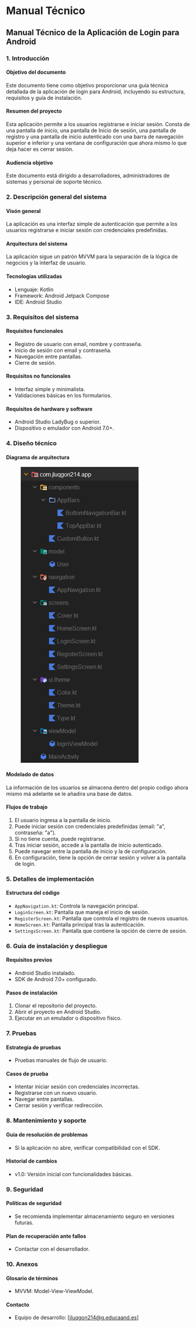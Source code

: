 # Manual Técnico

## Manual Técnico de la Aplicación de Login para Android

### 1. Introducción

#### Objetivo del documento

Este documento tiene como objetivo proporcionar una guía técnica detallada de la aplicación de login para Android, incluyendo su estructura, requisitos y guía de instalación.

#### Resumen del proyecto

Esta aplicación permite a los usuarios registrarse e iniciar sesión. Consta de una pantalla de inicio, una pantalla de Inicio de sesión, una pantalla de registro y una pantalla de inicio autenticado con una barra de navegación superior e inferior y una ventana de configuración que ahora mismo lo que deja hacer es cerrar sesión.

#### Audiencia objetivo

Este documento está dirigido a desarrolladores, administradores de sistemas y personal de soporte técnico.

### 2. Descripción general del sistema

#### Visón general

La aplicación es una interfaz simple de autenticación que permite a los usuarios registrarse e iniciar sesión con credenciales predefinidas.

#### Arquitectura del sistema

La aplicación sigue un patrón MVVM para la separación de la lógica de negocios y la interfaz de usuario.

#### Tecnologías utilizadas

* Lenguaje: Kotlin
* Framework: Android Jetpack Compose
* IDE: Android Studio

### 3. Requisitos del sistema

#### Requisitos funcionales

* Registro de usuario con email, nombre y contraseña.
* Inicio de sesión con email y contraseña.
* Navegación entre pantallas.
* Cierre de sesión.

#### Requisitos no funcionales

* Interfaz simple y minimalista.
* Validaciones básicas en los formularios.

#### Requisitos de hardware y software

* Android Studio LadyBug o superior.
* Dispositivo o emulador con Android 7.0+.

### 4. Diseño técnico

#### Diagrama de arquitectura

<figure><img src=".gitbook/assets/imagen_2025-02-13_220442743.png" alt=""><figcaption></figcaption></figure>



#### Modelado de datos

La información de los usuarios se almacena dentro del propio codigo ahora mismo má adelante se le añadira una base de datos.

#### Flujos de trabajo

1. El usuario ingresa a la pantalla de inicio.
2. Puede iniciar sesión con credenciales predefinidas (email: "a", contraseña: "a").
3. Si no tiene cuenta, puede registrarse.
4. Tras iniciar sesión, accede a la pantalla de inicio autenticado.
5. Puede navegar entre la pantalla de inicio y la de configuración.
6. En configuración, tiene la opción de cerrar sesión y volver a la pantalla de login.

### 5. Detalles de implementación

#### Estructura del código

* `AppNavigation.kt`: Controla la navegación principal.
* `LoginScreen.kt`: Pantalla que maneja el inicio de sesión.
* `RegisterScreen.kt`: Pantalla que controla el registro de nuevos usuarios.
* `HomeScreen.kt`: Pantalla principal tras la autenticación.
* `SettingsScreen.kt`: Pantalla que contiene la opción de cierre de sesión.

### 6. Guía de instalación y despliegue

#### Requisitos previos

* Android Studio instalado.
* SDK de Android 7.0+ configurado.

#### Pasos de instalación

1. Clonar el repositorio del proyecto.
2. Abrir el proyecto en Android Studio.
3. Ejecutar en un emulador o dispositivo físico.

### 7. Pruebas

#### Estrategia de pruebas

* Pruebas manuales de flujo de usuario.

#### Casos de prueba

* Intentar iniciar sesión con credenciales incorrectas.
* Registrarse con un nuevo usuario.
* Navegar entre pantallas.
* Cerrar sesión y verificar redirección.

### 8. Mantenimiento y soporte

#### Guía de resolución de problemas

* Si la aplicación no abre, verificar compatibilidad con el SDK.

#### Historial de cambios

* v1.0: Versión inicial con funcionalidades básicas.

### 9. Seguridad

#### Políticas de seguridad

* Se recomienda implementar almacenamiento seguro en versiones futuras.

#### Plan de recuperación ante fallos

* Contactar con el desarrollador.

### 10. Anexos

#### Glosario de términos

* MVVM: Model-View-ViewModel.

#### Contacto

* Equipo de desarrollo: \[jluqgon214@g.educaand.es]
